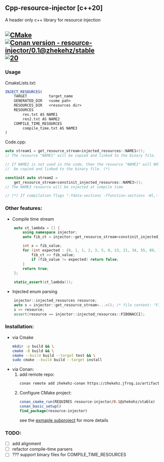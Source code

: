## Cpp-resource-injector [c++20]

A header only c++ library for resource injection

[![CMake](https://github.com/ZhekehZ/Resource-Injector/actions/workflows/cmake.yml/badge.svg?branch=master)](https://github.com/ZhekehZ/Resource-Injector/actions/workflows/cmake.yml)
[![Conan version - resource-injector/0.1@zhekehz/stable](https://img.shields.io/badge/Conan_version-resource--injector%2F0.1%40zhekehz%2Fstable-6699cb?logo=conan&logoColor=6699cb)](https://https://zhekehz.jfrog.io/artifactory/api/conan/zhekehz-conan)
[![20](https://img.shields.io/badge/20-red?logo=c%2B%2B)](https://)
---

### Usage

CmakeLists.txt:
```cmake
INJECT_RESOURCES(
    TARGET          target_name
    GENERATED_DIR   <some pah>
    RESOURCES_DIR   <resources dir>
    RESOURCES
        res.txt AS NAME1
        res2.txt AS NAME2
    COMPILE_TIME_RESOURCES
        compile_time.txt AS NAME3
)
```


Code.cpp:
```c++
auto stream1 = get_resource_stream<injected_resources::NAME1>(); 
// The resource "NAME1" will be copied and linked to the binary file.

// If NAME2 is not used in the code, then the resource "NAME2" will NOT 
//  be copied and linked to the binary file. (*)

constinit auto stream2 = 
    get_resource_stream<constinit_injected_resources::NAME3>();
// The NAME3 resource will be injected at compile time

// (*) If compilation flags "-fdata-sections -ffunction-sections -Wl,--gc-sections" are used
```

### Other features:
- Compile time stream
```c++
    auto ct_lambda = [] {
        using namespace injector;
        auto fib_ct = injector::get_resource_stream<constinit_injected_resources::FIBONACCI_CT>();

        int x = fib_value;
        for (int expected : {0, 1, 1, 2, 3, 5, 8, 13, 21, 34, 55, 89, 144, 233, 377}) {
            fib_ct >> fib_value;
            if (fib_value != expected) return false;
        }
        return true;
    };
    
    static_assert(ct_lambda());
```
- Injected enum parsing
```c++
    injector::injected_resources resource;
    auto s = injector::get_resource_stream<...>(); /* file content: "FIBONACCI lorem ipsum" */
    s >> resource;
    assert(resource == injector::injected_resources::FIBONACCI);
```

### Installation:
- via Cmake
    ```bash
    mkdir -p build && \
    cmake -B build && \
    cmake --build build --target test && \
    sudo cmake --build build --target install
    ```
- via Conan:
    1. add remote repo:
        ```bash
        conan remote add zhekehz-conan https://zhekehz.jfrog.io/artifactory/api/conan/zhekehz-conan
        ```
    2. Configure CMake project:
        ```cmake
        conan_cmake_run(REQUIRES resource-injector/0.1@zhekehz/stable)
        conan_basic_setup()
        find_package(resource-injector)
        ```
       see the [exmaple subproject](example) for more details


### TODO:
- [ ] add alignment
- [ ] refactor compile-time parsers 
- [ ] ??? support binary files for COMPILE_TIME_RESOURCES 
